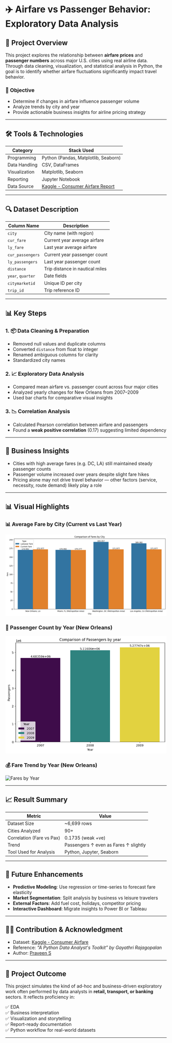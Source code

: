 # ✈️ Airfare vs Passenger Behavior: Exploratory Data Analysis

## 📌 Project Overview

This project explores the relationship between **airfare prices** and **passenger numbers** across major U.S. cities using real airline data. Through data cleaning, visualization, and statistical analysis in Python, the goal is to identify whether airfare fluctuations significantly impact travel behavior.

### 🎯 Objective

- Determine if changes in airfare influence passenger volume
- Analyze trends by city and year
- Provide actionable business insights for airline pricing strategy

---

## 🛠️ Tools & Technologies

| Category       | Stack Used |
|----------------|------------|
| Programming    | Python (Pandas, Matplotlib, Seaborn) |
| Data Handling  | CSV, DataFrames |
| Visualization  | Matplotlib, Seaborn |
| Reporting      | Jupyter Notebook |
| Data Source    | [Kaggle - Consumer Airfare Report](https://www.kaggle.com/datasets) |

---


## 🔍 Dataset Description

| Column Name      | Description |
|------------------|-------------|
| `city`           | City name (with region) |
| `cur_fare`       | Current year average airfare |
| `ly_fare`        | Last year average airfare |
| `cur_passengers` | Current year passenger count |
| `ly_passengers`  | Last year passenger count |
| `distance`       | Trip distance in nautical miles |
| `year`, `quarter`| Date fields |
| `citymarketid`   | Unique ID per city |
| `trip_id`        | Trip reference ID |

---

## 📊 Key Steps

### 1. 📦 Data Cleaning & Preparation
- Removed null values and duplicate columns
- Converted `distance` from float to integer
- Renamed ambiguous columns for clarity
- Standardized city names

### 2. 📈 Exploratory Data Analysis
- Compared mean airfare vs. passenger count across four major cities
- Analyzed yearly changes for New Orleans from 2007–2009
- Used bar charts for comparative visual insights

### 3. 📉 Correlation Analysis
- Calculated Pearson correlation between airfare and passengers
- Found a **weak positive correlation** (0.17) suggesting limited dependency

---

## 📌 Business Insights

- Cities with high average fares (e.g. DC, LA) still maintained steady passenger counts
- Passenger volume increased over years despite slight fare hikes
- Pricing alone may not drive travel behavior — other factors (service, necessity, route demand) likely play a role

---

## 📊 Visual Highlights

### 📊 Average Fare by City (Current vs Last Year)
![City Fare Comparison](Plots/ComparisonofFaresbycity.png)

### 👥 Passenger Count by Year (New Orleans)
![Passengers by Year](Plots/ComparisonofPassengerbyyear.png)

### 💰 Fare Trend by Year (New Orleans)
![Fares by Year](Plots/ComparisonofFarebyyear.png)

---

## 📈 Result Summary

| Metric                      | Value         |
|----------------------------|---------------|
| Dataset Size               | ~6,699 rows    |
| Cities Analyzed            | 90+            |
| Correlation (Fare vs Pax)  | 0.1735 (weak +ve) |
| Trend                      | Passengers ↑ even as Fares ↑ slightly |
| Tool Used for Analysis     | Python, Jupyter, Seaborn |

---

## 🔮 Future Enhancements

- **Predictive Modeling**: Use regression or time-series to forecast fare elasticity
- **Market Segmentation**: Split analysis by business vs leisure travelers
- **External Factors**: Add fuel cost, holidays, competitor pricing
- **Interactive Dashboard**: Migrate insights to Power BI or Tableau

---

## 🙋🏻 Contribution & Acknowledgment

- Dataset: [Kaggle - Consumer Airfare](https://www.kaggle.com/datasets)
- Reference: *“A Python Data Analyst's Toolkit” by Gayathri Rajagopalan*
- Author: [Praveen S](mailto:praveen.s.analyst@gmail.com)

---

## 📎 Project Outcome

This project simulates the kind of ad-hoc and business-driven exploratory work often performed by data analysts in **retail, transport, or banking** sectors. It reflects proficiency in:

✅ EDA  
✅ Business interpretation  
✅ Visualization and storytelling  
✅ Report-ready documentation  
✅ Python workflow for real-world datasets

---

